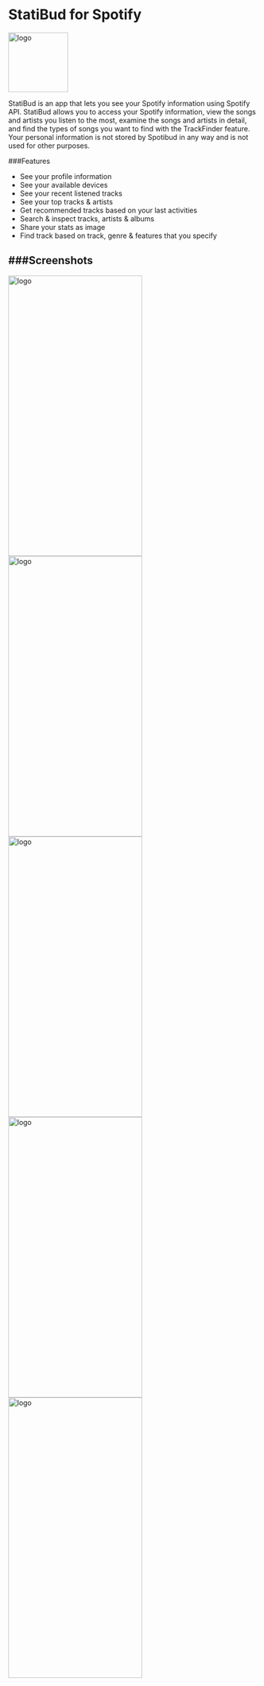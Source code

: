 # StatiBud for Spotify

<img src="https://user-images.githubusercontent.com/50145106/127996669-1308aa6d-6ef0-497d-b4a9-64042386e523.png" alt="logo" width="120" height="120">

StatiBud is an app that lets you see your Spotify information using Spotify API.
StatiBud allows you to access your Spotify information,
view the songs and artists you listen to the most, 
examine the songs and artists in detail, 
and find the types of songs you want to find with the TrackFinder feature.
Your personal information is not stored by Spotibud in any way and is not used for other purposes.

###Features
- See your profile information
- See your available devices
- See your recent listened tracks
- See your top tracks & artists
- Get recommended tracks based on your last activities
- Search & inspect tracks, artists & albums
- Share your stats as image
- Find track based on track, genre & features that you specify

###Screenshots
---------------



<img src="https://user-images.githubusercontent.com/50145106/109385490-52730880-7905-11eb-9eca-7ac7e9ad0290.jpg" alt="logo" width="269" height="564"> <img src="https://user-images.githubusercontent.com/50145106/109385569-d62cf500-7905-11eb-9507-df066d441af3.jpg" alt="logo" width="269" height="564">
 <img src="https://user-images.githubusercontent.com/50145106/109385576-e80e9800-7905-11eb-87af-eef8a34bdbaf.jpg" alt="logo" width="269" height="564">
 <img src="https://user-images.githubusercontent.com/50145106/109385586-f957a480-7905-11eb-9d13-efa9bbfc00d9.jpg" alt="logo" width="269" height="564">
 <img src="https://user-images.githubusercontent.com/50145106/109385599-0eccce80-7906-11eb-9320-68fb86bb4415.jpg" alt="logo" width="269" height="564">
